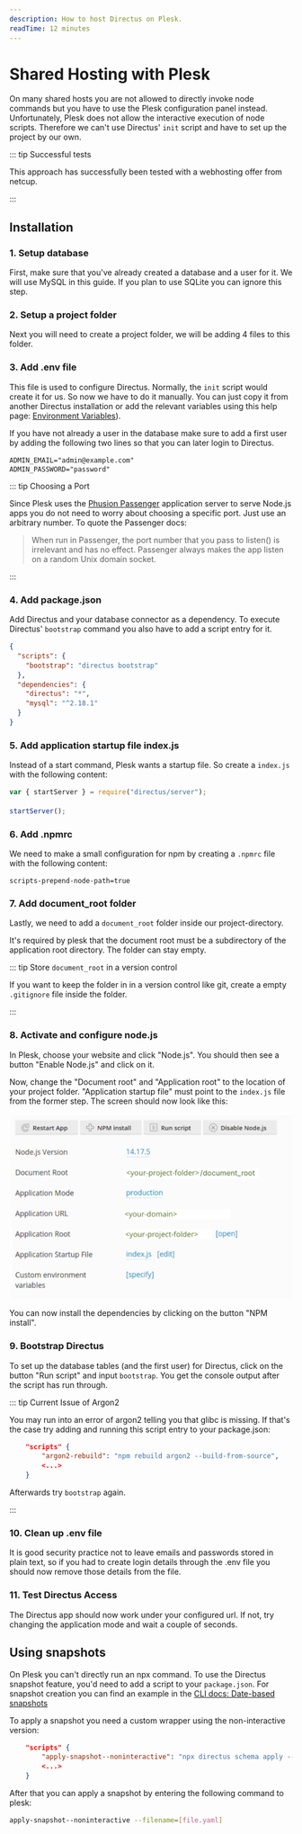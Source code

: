 ```yaml
---
description: How to host Directus on Plesk.
readTime: 12 minutes
---
```


# Shared Hosting with Plesk

On many shared hosts you are not allowed to directly invoke node commands but you have to use the Plesk configuration
panel instead. Unfortunately, Plesk does not allow the interactive execution of node scripts. Therefore we can't use
Directus' `init` script and have to set up the project by our own.

::: tip Successful tests

This approach has successfully been tested with a webhosting offer from netcup.

:::

## Installation

### 1. Setup database

First, make sure that you've already created a database and a user for it. We will use MySQL in this guide. If you
plan to use SQLite you can ignore this step.

### 2. Setup a project folder

Next you will need to create a project folder, we will be adding 4 files to this folder.

### 3. Add .env file

This file is used to configure Directus. Normally, the `init` script would create it for us. So now we have to do it
manually. You can just copy it from another Directus installation or add the relevant variables using this help page:
[Environment Variables](/self-hosted/config-options)).

If you have not already a user in the database make sure to add a first user by adding the following two lines so that
you can later login to Directus.

```
ADMIN_EMAIL="admin@example.com"
ADMIN_PASSWORD="password"
```

::: tip Choosing a Port

Since Plesk uses the [Phusion Passenger](https://www.phusionpassenger.com/) application server to serve Node.js apps you
do not need to worry about choosing a specific port. Just use an arbitrary number. To quote the Passenger docs:

> When run in Passenger, the port number that you pass to listen() is irrelevant and has no effect. Passenger always
> makes the app listen on a random Unix domain socket.

:::

### 4. Add package.json

Add Directus and your database connector as a dependency. To execute Directus' `bootstrap` command you also have to add
a script entry for it.

```json
{
  "scripts": {
    "bootstrap": "directus bootstrap"
  },
  "dependencies": {
    "directus": "*",
    "mysql": "^2.18.1"
  }
}
```

### 5. Add application startup file index.js

Instead of a start command, Plesk wants a startup file. So create a `index.js` with the following content:

```js
var { startServer } = require("directus/server");

startServer();
```

### 6. Add .npmrc

We need to make a small configuration for npm by creating a `.npmrc` file with the following content:

```
scripts-prepend-node-path=true
```

### 7. Add document_root folder

Lastly, we need to add a `document_root` folder inside our project-directory.

It's required by plesk that the document root must be a subdirectory of the application root directory. The folder can
stay empty.

::: tip Store `document_root` in a version control

If you want to keep the folder in in a version control like git, create a empty `.gitignore` file inside the folder.

:::

### 8. Activate and configure node.js

In Plesk, choose your website and click "Node.js". You should then see a button "Enable Node.js" and click on it.

Now, change the "Document root" and "Application root" to the location of your project folder. "Application startup
file" must point to the `index.js` file from the former step. The screen should now look like this:

![Plesk Screenshot](../../public/plesk-screenshot.png)

You can now install the dependencies by clicking on the button "NPM install".

### 9. Bootstrap Directus

To set up the database tables (and the first user) for Directus, click on the button "Run script" and input `bootstrap`.
You get the console output after the script has run through.

::: tip Current Issue of Argon2

You may run into an error of argon2 telling you that glibc is missing. If that's the case try adding and running this
script entry to your package.json:

```json
    "scripts" {
        "argon2-rebuild": "npm rebuild argon2 --build-from-source",
        <...>
    }

```

Afterwards try `bootstrap` again.

:::

### 10. Clean up .env file

It is good security practice not to leave emails and passwords stored in plain text, so if you had to create login details through the .env file you should now remove those details from the file.

### 11. Test Directus Access

The Directus app should now work under your configured url. If not, try changing the application mode and wait a couple
of seconds.

## Using snapshots

On Plesk you can't directly run an npx command. To use the Directus snapshot feature, you'd need to add a script to your
`package.json`. For snapshot creation you can find an example in the
[CLI docs: Date-based snapshots](/self-hosted/installation/plesk#snapshot-the-data-model)

To apply a snapshot you need a custom wrapper using the non-interactive version:

```json
    "scripts" {
    	"apply-snapshot--noninteractive": "npx directus schema apply --yes ./snapshots/\"$npm_config_filename\"",
        <...>
    }

```

After that you can apply a snapshot by entering the following command to plesk:

```sh
apply-snapshot--noninteractive --filename=[file.yaml]
```
